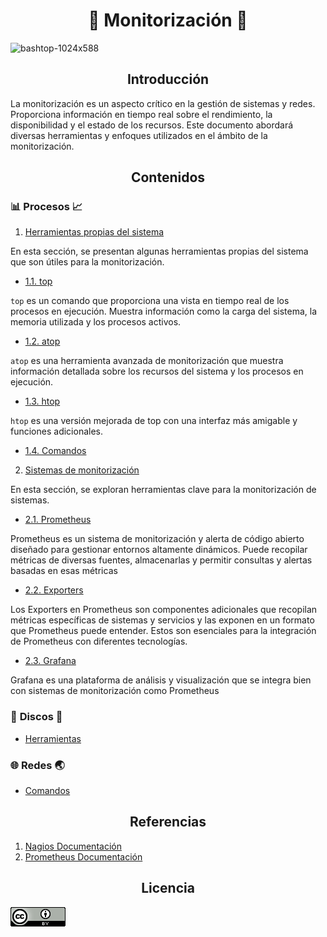 <h1 align="center">🚦   Monitorización  🚦 </h1>

![bashtop-1024x588](https://github.com/Scosrom/monitorizacion/assets/114906778/cb0d3c38-be8d-4365-a5fe-ab345d70dad4)


<h2 align="center"> Introducción  </h2>

La monitorización es un aspecto crítico en la gestión de sistemas y redes. Proporciona información en tiempo real sobre el rendimiento, la disponibilidad y el estado de los recursos. Este documento abordará diversas herramientas y enfoques utilizados en el ámbito de la monitorización.

<h2 align="center"> Contenidos  </h2>

### 📊 **Procesos** 📈

1. [Herramientas propias del sistema](herramientas.md)

En esta sección, se presentan algunas herramientas propias del sistema que son útiles para la monitorización.

   - [1.1. top](top.md)
     
`top` es un comando que proporciona una vista en tiempo real de los procesos en ejecución. Muestra información como la carga del sistema, la memoria utilizada y los procesos activos.

   - [1.2. atop](atop.md)

`atop` es una herramienta avanzada de monitorización que muestra información detallada sobre los recursos del sistema y los procesos en ejecución.

   - [1.3. htop](htop.md)

`htop` es una versión mejorada de top con una interfaz más amigable y funciones adicionales.

   - [1.4. Comandos](proch.md)
     
2. [Sistemas de monitorización](herramientas.md)

En esta sección, se exploran herramientas clave para la monitorización de sistemas.

   - [2.1. Prometheus](prom.md)
     
Prometheus es un sistema de monitorización y alerta de código abierto diseñado para gestionar entornos altamente dinámicos. Puede recopilar métricas de diversas fuentes, almacenarlas y permitir consultas y alertas basadas en esas métricas

   - [2.2. Exporters](exporters.md)

Los Exporters en Prometheus son componentes adicionales que recopilan métricas específicas de sistemas y servicios y las exponen en un formato que Prometheus puede entender. Estos son esenciales para la integración de Prometheus con diferentes tecnologías.
   
   - [2.3. Grafana](graf.md)

Grafana es una plataforma de análisis y visualización que se integra bien con sistemas de monitorización como Prometheus

### 💽 **Discos** 💾

   - [Herramientas](discosh.md)

### 🌐 **Redes** 🌏

   - [Comandos](redes.md)


<h2 align="center">  Referencias  </h2>

1. [Nagios Documentación](https://assets.nagios.com/downloads/nagioscore/docs/nagioscore/4/en/)
2. [Prometheus Documentación](https://prometheus.io/docs/introduction/overview/)

<h2 align="center"> Licencia  </h2>

![licencia](/img/88x31.png)
